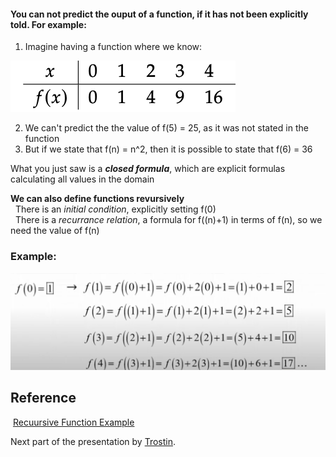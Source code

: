 #### You can not predict the ouput of a function, if it has not been explicitly told. For example:
1. Imagine having a function where we know: 

![Alt text](image.png)

2. We can't predict the the value of f(5) = 25, as it was not stated in the function
3. But if we state that f(n) = n^2, then it is possible to state that f(6) = 36

What you just saw is a ***closed formula***, which are explicit formulas calculating all values in the domain

**We can also define functions revursively**<br>
&nbsp; There is an *initial condition*, explicitly setting f(0)
<br>&nbsp; There is a *recurrance relation*, a formula for f((n)+1) in terms of f(n), so we need the value of f(n)

### Example: 

![Alt text](image-1.png)


## Reference
&nbsp;[Recuursive Function Example](https://www.youtube.com/watch?v=BRJbMm4ZJDY)


Next part of the presentation by [Trostin](https://github.com/bananajoeo7/csc208/blob/main/presentations/0.4_Presentation_(45-48).md).